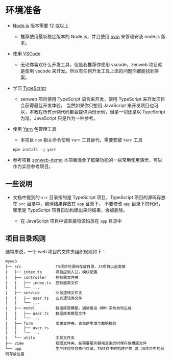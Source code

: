 # 环境准备

- [Node.js](https://nodejs.org/en/download/) 版本需要 12 或以上
  - 推荐使用最新稳定版本的 Node.js，并且使用 [nvm](https://github.com/nvm-sh/nvm) 来管理安装 node.js 版本。

- 使用 [VSCode](https://code.visualstudio.com/)
  - 无论你喜欢什么开发工具，但是我推荐你使用 vscode，zenweb 项目就是使用 vscode 来开发。所以有任何开发工具上面的问题你都能找到答案。

- 学习 [TypeScript](https://www.typescriptlang.org/zh/)
  - zenweb 项目使用 TypeScript 语言来开发，使用 TypeScript 来开发项目会获得最佳开发体验。
    当然如果你只想用 JavaScript 来开发项目也可以，本教程所有示例代码都会提供两份示例，但是一切还是以 TypeScript 为准，JavaScript 只是作为一种参考。

- 使用 [Yarn](https://yarnpkg.com/) 包管理工具
  - 本项目 `npm` 相关命令使用 `Yarn` 工具替代，需要安装 `Yarn` 工具
  ```bash
  npm install -g yarn
  ```

- 参考项目 [zenweb-demo](https://github.com/yefei/zenweb-demo) 本项目混合了框架功能的一些常用使用演示，可以作为实验参考项目。

## 一些说明

  - 文档中提到的 `src` 目录指的是 TypeScript 项目，TypeScript 项目的源码存放在 `src` 目录中，编译结果存放在 `app` 目录下，
    不要修改 `app` 目录下的代码，哪里是 TypeScript 项目自动构建出来的结果，会被删除。
    
    - 在 JavaScript 项目中请直接将源码放在 `app` 目录中

## 项目目录规则

通常来说，一个 web 项目的文件夹组织规则如下：

```
myweb
├── src               TS项目的源码存放目录，JS项目以此类推
|   ├── index.ts      项目应用入口，模块配置
|   ├── controller    控制器文件夹
|   |   ├── index.ts  控制器类文件
|   |   └── ...
|   ├── service       业务逻辑文件夹
|   |   ├── user.ts   业务逻辑类文件
|   |   └── ...
|   ├── model         数据库层模型，通常是由 ORM 系统自动生成
|   |   ├── user.ts   数据库表模型文件
|   |   └── ...
|   ├── form          表单文件夹，表单的生成与数据校验
|   |   ├── user.ts
|   |   └── ...
|   └── utils         工具文件夹
├── view              视图文件夹，在需要服务器端渲染的时候存放模版文件
└── app               生产环境项目执行目录，TS项目中的构建产物 或 JS项目中的源码存放位置
```
